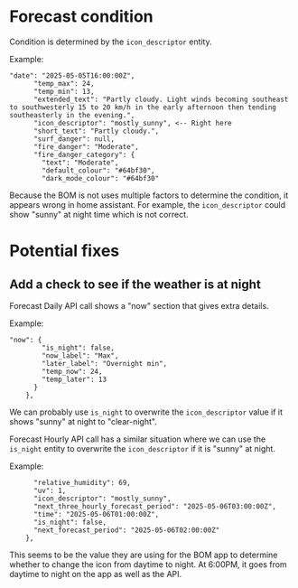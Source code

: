 # Forecast condition
Condition is determined by the `icon_descriptor` entity.

Example:
```
"date": "2025-05-05T16:00:00Z",
      "temp_max": 24,
      "temp_min": 13,
      "extended_text": "Partly cloudy. Light winds becoming southeast to southwesterly 15 to 20 km/h in the early afternoon then tending southeasterly in the evening.",
      "icon_descriptor": "mostly_sunny", <-- Right here
      "short_text": "Partly cloudy.",
      "surf_danger": null,
      "fire_danger": "Moderate",
      "fire_danger_category": {
        "text": "Moderate",
        "default_colour": "#64bf30",
        "dark_mode_colour": "#64bf30"
```

Because the BOM is not uses multiple factors to determine the condition, it appears wrong in home assistant. For example, the `icon_descriptor` could show "sunny" at night time which is not correct.

# Potential fixes
## Add a check to see if the weather is at night
Forecast Daily API call shows a "now" section that gives extra details. 

Example:
```
"now": {
        "is_night": false,
        "now_label": "Max",
        "later_label": "Overnight min",
        "temp_now": 24,
        "temp_later": 13
      }
    },
```

We can probably use `is_night` to overwrite the `icon_descriptor` value if it shows "sunny" at night to "clear-night".

Forecast Hourly API call has a similar situation where we can use the `is_night` entity to overwrite the `icon_descriptor` if it is "sunny" at night.

Example:
```
      "relative_humidity": 69,
      "uv": 1,
      "icon_descriptor": "mostly_sunny",
      "next_three_hourly_forecast_period": "2025-05-06T03:00:00Z",
      "time": "2025-05-06T01:00:00Z",
      "is_night": false,
      "next_forecast_period": "2025-05-06T02:00:00Z"
    },
```

This seems to be the value they are using for the BOM app to determine whether to change the icon from daytime to night. At 6:00PM, it goes from daytime to night on the app as well as the API.
